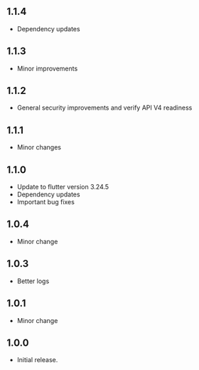 ## 1.1.4

- Dependency updates

## 1.1.3

- Minor improvements

## 1.1.2

- General security improvements and verify API V4 readiness

## 1.1.1

- Minor changes

## 1.1.0

- Update to flutter version 3.24.5
- Dependency updates
- Important bug fixes

## 1.0.4

- Minor change
  
## 1.0.3

- Better logs

## 1.0.1

- Minor change

## 1.0.0

- Initial release.

